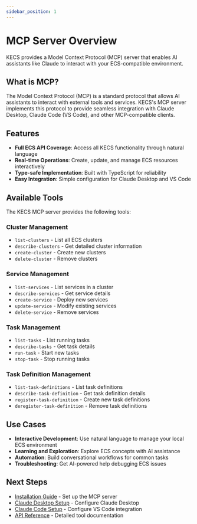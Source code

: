 ```yaml
---
sidebar_position: 1
---
```


# MCP Server Overview

KECS provides a Model Context Protocol (MCP) server that enables AI assistants like Claude to interact with your ECS-compatible environment.

## What is MCP?

The Model Context Protocol (MCP) is a standard protocol that allows AI assistants to interact with external tools and services. KECS's MCP server implements this protocol to provide seamless integration with Claude Desktop, Claude Code (VS Code), and other MCP-compatible clients.

## Features

- **Full ECS API Coverage**: Access all KECS functionality through natural language
- **Real-time Operations**: Create, update, and manage ECS resources interactively
- **Type-safe Implementation**: Built with TypeScript for reliability
- **Easy Integration**: Simple configuration for Claude Desktop and VS Code

## Available Tools

The KECS MCP server provides the following tools:

### Cluster Management
- `list-clusters` - List all ECS clusters
- `describe-clusters` - Get detailed cluster information
- `create-cluster` - Create new clusters
- `delete-cluster` - Remove clusters

### Service Management
- `list-services` - List services in a cluster
- `describe-services` - Get service details
- `create-service` - Deploy new services
- `update-service` - Modify existing services
- `delete-service` - Remove services

### Task Management
- `list-tasks` - List running tasks
- `describe-tasks` - Get task details
- `run-task` - Start new tasks
- `stop-task` - Stop running tasks

### Task Definition Management
- `list-task-definitions` - List task definitions
- `describe-task-definition` - Get task definition details
- `register-task-definition` - Create new task definitions
- `deregister-task-definition` - Remove task definitions

## Use Cases

- **Interactive Development**: Use natural language to manage your local ECS environment
- **Learning and Exploration**: Explore ECS concepts with AI assistance
- **Automation**: Build conversational workflows for common tasks
- **Troubleshooting**: Get AI-powered help debugging ECS issues

## Next Steps

- [Installation Guide](./installation.md) - Set up the MCP server
- [Claude Desktop Setup](./claude-desktop.md) - Configure Claude Desktop
- [Claude Code Setup](./claude-code.md) - Configure VS Code integration
- [API Reference](./api-reference.md) - Detailed tool documentation